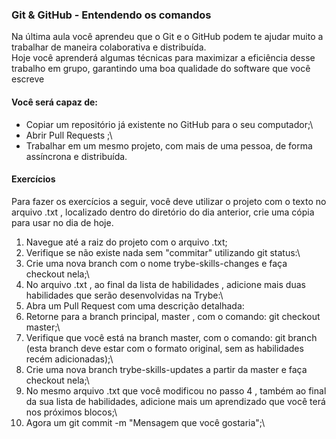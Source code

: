 ### Git & GitHub - Entendendo os comandos

Na última aula você aprendeu que o Git e o GitHub podem te ajudar muito a trabalhar de maneira colaborativa e distribuída.\
Hoje você aprenderá algumas técnicas para maximizar a eficiência desse trabalho em grupo, garantindo uma boa qualidade do software que você escreve

#### Você será capaz de:

* Copiar um repositório já existente no GitHub para o seu computador;\
* Abrir Pull Requests ;\
* Trabalhar em um mesmo projeto, com mais de uma pessoa, de forma assíncrona e distribuída.

#### Exercícios

Para fazer os exercícios a seguir, você deve utilizar o projeto com o texto no arquivo .txt , localizado dentro do diretório do dia anterior, crie uma cópia para usar no dia de hoje.

1. Navegue até a raiz do projeto com o arquivo .txt;
2. Verifique se não existe nada sem "commitar" utilizando git status:\
3. Crie uma nova branch com o nome trybe-skills-changes e faça checkout nela;\
4. No arquivo .txt , ao final da lista de habilidades , adicione mais duas habilidades que serão desenvolvidas na Trybe:\
5. Abra um Pull Request com uma descrição detalhada:
6. Retorne para a branch principal, master , com o comando: git checkout master;\
7. Verifique que você está na branch master, com o comando: git branch (esta branch deve estar com o formato original, sem as habilidades recém adicionadas);\
8. Crie uma nova branch trybe-skills-updates a partir da master e faça checkout nela;\
9. No mesmo arquivo .txt que você modificou no passo 4 , também ao final da sua lista de habilidades, adicione mais um aprendizado que você terá nos próximos blocos;\
10. Agora um git commit -m "Mensagem que você gostaria";\

